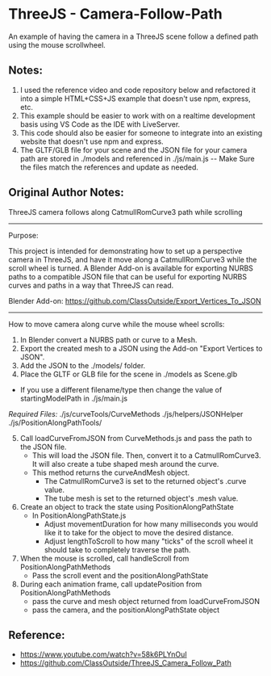 # ThreeJS - Camera-Follow-Path
An example of having the camera in a ThreeJS scene follow a defined path using the mouse scrollwheel.

## Notes:
1. I used the reference video and code repository below and refactored it into a simple HTML+CSS+JS example that doesn't use npm, express, etc.
2. This example should be easier to work with on a realtime development basis using VS Code as the IDE with LiveServer.
3. This code should also be easier for someone to integrate into an existing website that doesn't use npm and express.
4. The GLTF/GLB file for your scene and the JSON file for your camera path are stored in ./models and referenced in ./js/main.js -- Make Sure the files match the references and update as needed.

## Original Author Notes:
ThreeJS camera follows along CatmullRomCurve3 path while scrolling

--------------------------------------------------------------------------------------------------------------
Purpose:
  
  This project is intended for demonstrating how to set up a perspective camera in ThreeJS, and have it move along a
  CatmullRomCurve3 while the scroll wheel is turned.
  A Blender Add-on is available for exporting NURBS paths to a compatible JSON file that can be useful for exporting 
  NURBS curves and paths in a way that ThreeJS can read.
  
  Blender Add-on: https://github.com/ClassOutside/Export_Vertices_To_JSON

--------------------------------------------------------------------------------------------------------------
How to move camera along curve while the mouse wheel scrolls:

1. In Blender convert a NURBS path or curve to a Mesh.
2. Export the created mesh to a JSON using the Add-on "Export Vertices to JSON".  
3. Add the JSON to the ./models/ folder.
4. Place the GLTF or GLB file for the scene in ./models as Scene.glb
- If you use a different filename/type then change the value of startingModelPath in ./js/main.js

_Required Files:_ ./js/curveTools/CurveMethods ./js/helpers/JSONHelper  ./js/PositionAlongPathTools/

5. Call loadCurveFromJSON from CurveMethods.js and pass the path to the JSON file.
   - This will load the JSON file. Then, convert it to a CatmullRomCurve3. It will also create a tube shaped mesh around the curve.
   - This method returns the curveAndMesh object.
     - The CatmullRomCurve3 is set to the returned object's .curve value.
     - The tube mesh is set to the returned object's .mesh value.
6. Create an object to track the state using PositionAlongPathState
   - In PositionAlongPathState.js
     - Adjust movementDuration for how many milliseconds you would like it to take for the object to move the desired distance.
     - Adjust lengthToScroll to how many "ticks" of the scroll wheel it should take to completely traverse the path.
7. When the mouse is scrolled, call handleScroll from PositionAlongPathMethods
   - Pass the scroll event and the positionAlongPathState
8. During each animation frame, call updatePosition from PositionAlongPathMethods
   - pass the curve and mesh object returned from loadCurveFromJSON
   - pass the camera, and the positionAlongPathState object

## Reference:
- https://www.youtube.com/watch?v=58k6PLYnOuI
- https://github.com/ClassOutside/ThreeJS_Camera_Follow_Path

